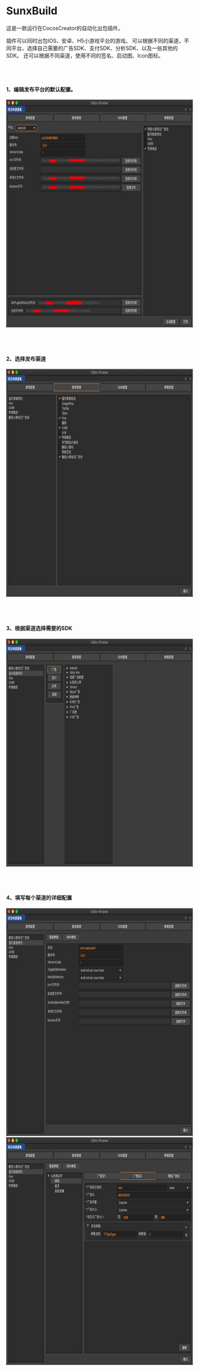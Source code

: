 # SunxBuild
这是一款运行在CocosCreator的自动化出包插件。


插件可以同时出包IOS、安卓、H5小游戏平台的游戏。 可以根据不同的渠道，不同平台，选择自己需要的广告SDK、支付SDK、分析SDK、以及一些其他的SDK。 
还可以根据不同渠道，使用不同的签名、启动图、Icon图标。
<br/>
<br/>
<br/>
<br/>  

#### 1、编辑发布平台的默认配置。
<img width="771" height="614" src="https://github.com/jiuaizxc/SunxBuild/blob/master/docs/images/app.jpg"/>
<br/>
<br/>
<br/>
<br/>  

#### 2、选择发布渠道
<img width="771" height="614" src="https://github.com/jiuaizxc/SunxBuild/blob/master/docs/images/channel.jpg"/>
<br/>
<br/>
<br/>
<br/>  

#### 3、根据渠道选择需要的SDK
<img width="771" height="614" src="https://github.com/jiuaizxc/SunxBuild/blob/master/docs/images/sdk.jpg"/>
<br/>
<br/>
<br/>
<br/>  

#### 4、填写每个渠道的详细配置
<img width="771" height="614" src="https://github.com/jiuaizxc/SunxBuild/blob/master/docs/images/parameter1.jpg"/>
<img width="771" height="614" src="https://github.com/jiuaizxc/SunxBuild/blob/master/docs/images/parameter2.jpg"/>
